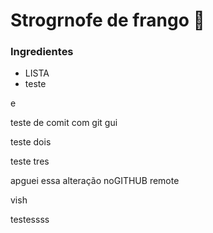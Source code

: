 # Strogrnofe de frango :chicken:

### Ingredientes

- LISTA
- teste





e

teste de comit com git gui

teste dois

teste tres


apguei essa alteração noGITHUB remote

vish

testessss
